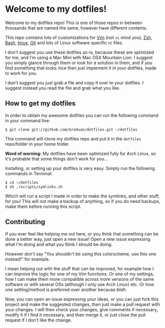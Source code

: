 # Welcome to my dotfiles!

Welcome to my dotfiles repo! This is one of those repos in between thousands that are named the same, however have different contents.

This repo contains lots of customizations for [Vim][1] (not `vi` mind you), [Zsh][2], [Bash][3], [tmux][4], [Git][5] and lots of Linux software specific rc files.

I don't suggest you use these dotfiles as-is, because these are optimized for me, and I'm using a Mac Mini with Mac OSX Mountain Lion. I suggest you simply glance through them or look for a solution in them, and if you find something that looks nice then just implement it in *your* dotfiles, made to work for *you*.

I don't suggest you just grab a  file and copy it over to your dotfiles. I suggest instead you read the file and grab what you like.

## How to get my dotfiles

In order to obtain my awesome dotfiles you can run the following command in your command line:

    $ git clone git://github.com/Greduan/dotfiles.git ~/dotfiles

This command will clone my dotfiles repo and put it in the `dotfiles` repo/folder in your home folder.

**Word of warning:** My dotfiles have been optimized fully for Arch Linux, so it's probable that some things don't work for you...

Installing, or setting up your dotfiles is very easy. Simply run the following commands in Terminal:

    $ cd ~/dotfiles
    $ sh ./scripts/symlinks.sh

Which will run a script I made in order to make the symlinks, and other stuff, for you! This will not make a backup of anything, so if you do need backups, make them before running this script.

## Contributing

If you ever feel like helping me out here, or you think that something can be done a better way, just open a new issue! Open a new issue expressing what I'm doing and what you think I should be doing.

However don't say "You shouldn't be using this colorscheme, use this one instead!" for example.

I mean helping out with the stuff that can be improved, for example how I can improve the logic for one of my Vim functions. Or one of my settings, how I can make them more compatible across more versions of the same software or with several OSs (although I only use Arch Linux) etc. Or how one setting/method is preferred over another because *blah*.

Now, you can open an issue expressing your ideas, or you can just fork this project and make the suggested changes, then just make a pull request with your changes. I will then check your changes, give comments if necessary, modify it if I find it necessary, and then merge it, or just close the pull request if I don't like the change.


  [1]: http://www.vim.org/
  [2]: http://es.wikipedia.org/wiki/Zsh
  [3]: http://es.wikipedia.org/wiki/Bash
  [4]: http://tmux.sourceforge.net/
  [5]: http://git-scm.com/
